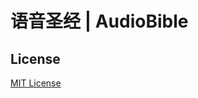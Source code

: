 # 语音圣经 | AudioBible 

## License
[MIT License](https://github.com/meteoric/demo/blob/master/LICENSE)
